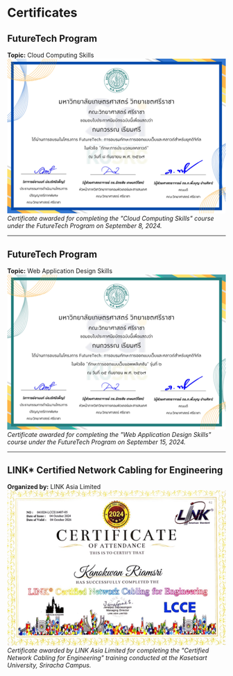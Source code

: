 # Certificates

## FutureTech Program
**Topic:** Cloud Computing Skills  
![FutureTech Cloud Computing Certificate](01.jpg)  
*Certificate awarded for completing the "Cloud Computing Skills" course under the FutureTech Program on September 8, 2024.*

---

## FutureTech Program
**Topic:** Web Application Design Skills  
![FutureTech Web Design Certificate](02.jpg)  
*Certificate awarded for completing the "Web Application Design Skills" course under the FutureTech Program on September 15, 2024.*

---

## LINK* Certified Network Cabling for Engineering  
**Organized by:** LINK Asia Limited  
![Network Cabling Certificate](03.jpg)  
*Certificate awarded by LINK Asia Limited for completing the "Certified Network Cabling for Engineering" training conducted at the Kasetsart University, Sriracha Campus.*
